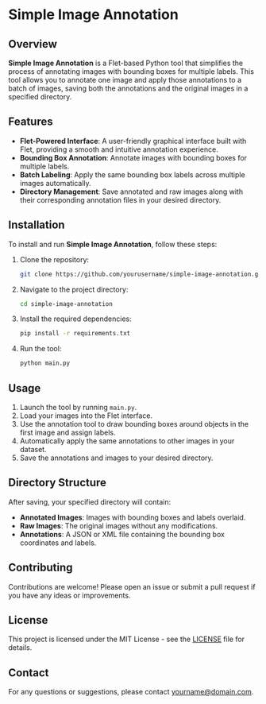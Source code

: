 # Simple Image Annotation

## Overview
**Simple Image Annotation** is a Flet-based Python tool that simplifies the process of annotating images with bounding boxes for multiple labels. This tool allows you to annotate one image and apply those annotations to a batch of images, saving both the annotations and the original images in a specified directory.

## Features
- **Flet-Powered Interface**: A user-friendly graphical interface built with Flet, providing a smooth and intuitive annotation experience.
- **Bounding Box Annotation**: Annotate images with bounding boxes for multiple labels.
- **Batch Labeling**: Apply the same bounding box labels across multiple images automatically.
- **Directory Management**: Save annotated and raw images along with their corresponding annotation files in your desired directory.

## Installation
To install and run **Simple Image Annotation**, follow these steps:

1. Clone the repository:
    ```bash
    git clone https://github.com/yourusername/simple-image-annotation.git
    ```
2. Navigate to the project directory:
    ```bash
    cd simple-image-annotation
    ```
3. Install the required dependencies:
    ```bash
    pip install -r requirements.txt
    ```
4. Run the tool:
    ```bash
    python main.py
    ```

## Usage
1. Launch the tool by running `main.py`.
2. Load your images into the Flet interface.
3. Use the annotation tool to draw bounding boxes around objects in the first image and assign labels.
4. Automatically apply the same annotations to other images in your dataset.
5. Save the annotations and images to your desired directory.

## Directory Structure
After saving, your specified directory will contain:
- **Annotated Images**: Images with bounding boxes and labels overlaid.
- **Raw Images**: The original images without any modifications.
- **Annotations**: A JSON or XML file containing the bounding box coordinates and labels.


## Contributing
Contributions are welcome! Please open an issue or submit a pull request if you have any ideas or improvements.

## License
This project is licensed under the MIT License - see the [LICENSE](LICENSE) file for details.

## Contact
For any questions or suggestions, please contact [yourname@domain.com](mailto:yourname@domain.com).

